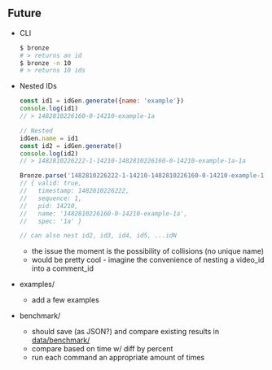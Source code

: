 ## Future
  - CLI
    ```sh
    $ bronze
    # > returns an id
    $ bronze -n 10
    # > returns 10 ids
    ```
    <!-- TODO: { "bin" : { "bronze" : "./cli.js" } } -->
    <!-- TODO: ~/.bronze/${PID} sequence stream? -->

  - Nested IDs
    ```js
    const id1 = idGen.generate({name: 'example'})
    console.log(id1)
    // > 1482810226160-0-14210-example-1a

    // Nested
    idGen.name = id1
    const id2 = idGen.generate()
    console.log(id2)
    // > 1482810226222-1-14210-1482810226160-0-14210-example-1a-1a

    Bronze.parse('1482810226222-1-14210-1482810226160-0-14210-example-1a-1a')
    // { valid: true,
    //   timestamp: 1482810226222,
    //   sequence: 1,
    //   pid: 14210,
    //   name: '1482810226160-0-14210-example-1a',
    //   spec: '1a' }

    // can also nest id2, id3, id4, id5, ...idN
    ```
    - the issue the moment is the possibility of collisions (no unique name)
    - would be pretty cool - imagine the convenience of nesting a video_id into a comment_id

  - examples/
    - add a few examples

  - benchmark/
    - should save (as JSON?) and compare existing results in [data/benchmark/](data/benchmark/)
    - compare based on time w/ diff by percent
    - run each command an appropriate amount of times
